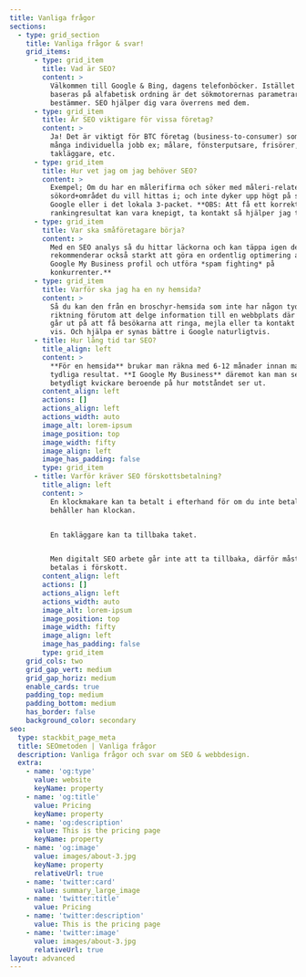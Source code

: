 ```yaml
---
title: Vanliga frågor
sections:
  - type: grid_section
    title: Vanliga frågor & svar!
    grid_items:
      - type: grid_item
        title: Vad är SEO?
        content: >
          Välkommen till Google & Bing, dagens telefonböcker. Istället för att
          baseras på alfabetisk ordning är det sökmotorernas parametrar som
          bestämmer. SEO hjälper dig vara överrens med dem.
      - type: grid_item
        title: Är SEO viktigare för vissa företag?
        content: >
          Ja! Det är viktigt för BTC företag (business-to-consumer) som gör
          många individuella jobb ex; målare, fönsterputsare, frisörer,
          takläggare, etc.
      - type: grid_item
        title: Hur vet jag om jag behöver SEO?
        content: >
          Exempel; Om du har en målerifirma och söker med måleri-relaterade
          sökord+området du vill hittas i; och inte dyker upp högt på sida 1 i
          Google eller i det lokala 3-packet. **OBS: Att få ett korrekt
          rankingresultat kan vara knepigt, ta kontakt så hjälper jag till.**
      - type: grid_item
        title: Var ska småföretagare börja?
        content: >
          Med en SEO analys så du hittar läckorna och kan täppa igen dem. **Jag
          rekommenderar också starkt att göra en ordentlig optimering av er
          Google My Business profil och utföra *spam fighting* på
          konkurrenter.**
      - type: grid_item
        title: Varför ska jag ha en ny hemsida?
        content: >
          Så du kan den från en broschyr-hemsida som inte har någon tydligt
          riktning förutom att delge information till en webbplats där allting
          går ut på att få besökarna att ringa, mejla eller ta kontakt på annat
          vis. Och hjälpa er synas bättre i Google naturligtvis.
      - title: Hur lång tid tar SEO?
        title_align: left
        content: >
          **För en hemsida** brukar man räkna med 6-12 månader innan man ser
          tydliga resultat. **I Google My Business** däremot kan man se resultat
          betydligt kvickare beroende på hur motståndet ser ut.
        content_align: left
        actions: []
        actions_align: left
        actions_width: auto
        image_alt: lorem-ipsum
        image_position: top
        image_width: fifty
        image_align: left
        image_has_padding: false
        type: grid_item
      - title: Varför kräver SEO förskottsbetalning?
        title_align: left
        content: >
          En klockmakare kan ta betalt i efterhand för om du inte betalar så
          behåller han klockan.


          En takläggare kan ta tillbaka taket.


          Men digitalt SEO arbete går inte att ta tillbaka, därför måste det
          betalas i förskott.
        content_align: left
        actions: []
        actions_align: left
        actions_width: auto
        image_alt: lorem-ipsum
        image_position: top
        image_width: fifty
        image_align: left
        image_has_padding: false
        type: grid_item
    grid_cols: two
    grid_gap_vert: medium
    grid_gap_horiz: medium
    enable_cards: true
    padding_top: medium
    padding_bottom: medium
    has_border: false
    background_color: secondary
seo:
  type: stackbit_page_meta
  title: SEOmetoden | Vanliga frågor
  description: Vanliga frågor och svar om SEO & webbdesign.
  extra:
    - name: 'og:type'
      value: website
      keyName: property
    - name: 'og:title'
      value: Pricing
      keyName: property
    - name: 'og:description'
      value: This is the pricing page
      keyName: property
    - name: 'og:image'
      value: images/about-3.jpg
      keyName: property
      relativeUrl: true
    - name: 'twitter:card'
      value: summary_large_image
    - name: 'twitter:title'
      value: Pricing
    - name: 'twitter:description'
      value: This is the pricing page
    - name: 'twitter:image'
      value: images/about-3.jpg
      relativeUrl: true
layout: advanced
---
```

